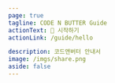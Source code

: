 ```yaml
---
page: true
tagline: CODE N BUTTER Guide
actionText: 📖 시작하기
actionLink: /guide/hello

description: 코드앤버터 안내서
image: /imgs/share.png
aside: false
---
```


<script setup>
import Home from '@theme/components/Home.vue'
</script>

<Home />
